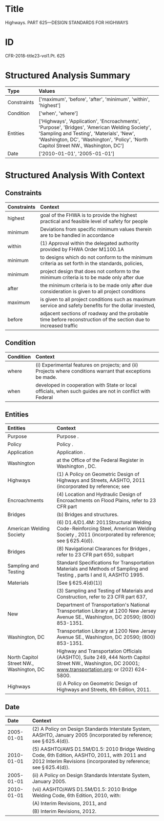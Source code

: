 # Title

 Highways. PART 625—DESIGN STANDARDS FOR HIGHWAYS


# ID

 CFR-2018-title23-vol1.Pt. 625


# Structured Analysis Summary

| Type        | Values                                                                                                                                                                                                                           |
|:------------|:---------------------------------------------------------------------------------------------------------------------------------------------------------------------------------------------------------------------------------|
| Constraints | ['maximum', 'before', 'after', 'minimum', 'within', 'highest']                                                                                                                                                                   |
| Condition   | ['when', 'where']                                                                                                                                                                                                                |
| Entities    | ['Highways', 'Application', 'Encroachments', 'Purpose', 'Bridges', 'American Welding Society', 'Sampling and Testing', 'Materials', 'New', 'Washington, DC', 'Washington', 'Policy', 'North Capitol Street NW., Washington, DC'] |
| Date        | ['2010-01-01', '2005-01-01']                                                                                                                                                                                                     |


# Structured Analysis With Context

 


## Constraints

| Constraints   | Context                                                                                                          |
|:--------------|:-----------------------------------------------------------------------------------------------------------------|
| highest       | goal of the FHWA is to provide the highest practical and feasible level of safety for people                     |
| minimum       | Deviations from specific  minimum values therein are to be handled in accordance                                 |
| within        | (1) Approval  within the delegated authority provided by FHWA Order M1100.1A                                     |
| minimum       | to designs which do not conform to the minimum criteria as set forth in the standards, policies,                 |
| minimum       | project design that does not conform to the minimum criteria is to be made only after due                        |
| after         | the minimum criteria is to be made only after due consideration is given to all project conditions               |
| maximum       | is given to all project conditions such as maximum service and safety benefits for the dollar invested,          |
| before        | adjacent sections of roadway and the probable time before reconstruction of the section due to increased traffic |


## Condition

| Condition   | Context                                                                                                     |
|:------------|:------------------------------------------------------------------------------------------------------------|
| where       | (i) Experimental features on projects; and (ii) Projects where  conditions warrant that exceptions be made. |
| when        | developed in cooperation with State or local officials, when such guides are not in conflict with Federal   |


## Entities

| Entities                                 | Context                                                                                                                                                   |
|:-----------------------------------------|:----------------------------------------------------------------------------------------------------------------------------------------------------------|
| Purpose                                  | Purpose .                                                                                                                                                 |
| Policy                                   | Policy .                                                                                                                                                  |
| Application                              | Application .                                                                                                                                             |
| Washington                               | at the Office of the Federal Register in Washington , DC.                                                                                                 |
| Highways                                 | (1) A Policy on Geometric Design of  Highways and Streets, AASHTO, 2011 (incorporated by reference; see                                                   |
| Encroachments                            | (4) Location and Hydraulic Design of  Encroachments on Flood Plains, refer to 23 CFR part                                                                 |
| Bridges                                  | (b)  Bridges  and structures.                                                                                                                             |
| American Welding Society                 | (6) D1.4/D1.4M: 2011Structural Welding Code-Reinforcing Steel,  American Welding Society , 2011 (incorporated by reference; see &#167;&#8201;625.4(d)).   |
| Bridges                                  | (8) Navigational Clearances for  Bridges , refer to 23 CFR part 650, subpart                                                                              |
| Sampling and Testing                     | Standard Specifications for Transportation Materials and Methods of Sampling and Testing , parts I and II, AASHTO 1995.                                   |
| Materials                                | [See &#167;&#8201;625.4(d)(1)]                                                                                                                            |
|                                          |             (3) Sampling and Testing of  Materials and Construction, refer to 23 CFR part 637,                                                            |
| New                                      | Department of Transportation's National Transportation Library at 1200 New  Jersey Avenue SE., Washington, DC 20590; (800) 853-1351.                      |
| Washington, DC                           | Transportation Library at 1200 New Jersey Avenue SE., Washington, DC  20590; (800) 853-1351.                                                              |
| North Capitol Street NW., Washington, DC | Highway and Transportation Officials (AASHTO), Suite 249, 444 North Capitol Street NW., Washington, DC  20001; www.transportation.org; or (202) 624-5800. |
| Highways                                 | (i) A Policy on Geometric Design of  Highways  and Streets, 6th Edition, 2011.                                                                            |


## Date

| Date       | Context                                                                                                                                                                      |
|:-----------|:-----------------------------------------------------------------------------------------------------------------------------------------------------------------------------|
| 2005-01-01 | (2) A Policy on Design Standards Interstate System, AASHTO, January 2005 (incorporated by reference; see &#167;&#8201;625.4(d)).                                             |
| 2010-01-01 | (5) AASHTO/AWS D1.5M/D1.5: 2010 Bridge Welding Code, 6th Edition, AASHTO, 2011, with 2011 and 2012 Interim Revisions (incorporated by reference; see &#167;&#8201;625.4(d)). |
| 2005-01-01 | (ii) A Policy on Design Standards Interstate System, January 2005.                                                                                                           |
| 2010-01-01 | (vii) AASHTO/AWS D1.5M/D1.5: 2010 Bridge Welding Code, 6th Edition, 2010, with:                                                                                              |
|            |             (A) Interim Revisions, 2011, and                                                                                                                                 |
|            |             (B) Interim Revisions, 2012.                                                                                                                                     |


